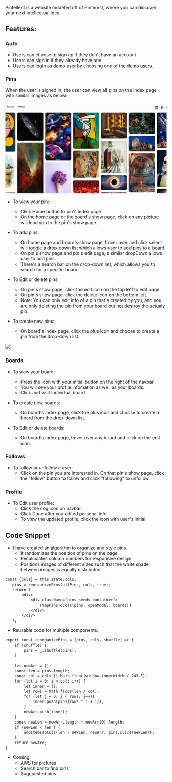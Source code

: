 Pintellect is a website modeled off of Pinterest, where you can discover your next intellectual idea.

## Features:

### Auth
* Users can choose to sign up if they don't have an account
* Users can sign in if they already have one.
* Users can login as demo user by choosing one of the demo users.

### Pins
When the user is signed in, the user can view all pins on the index page with similar images as below: 

![](pin_index.gif)

* To view your pin:
  * Click Home button to pin's index page.
  * On the home page or the board's show page, click on any picture will lead you to the pin's show page.
  
* To add pins:
  * On home page and board's show page, hover over and click select will toggle a drop-down list which allows user to add pins to a board.
  * On pin's show page and pin's edit page, a similar dropDown allows user to add pins.
  * There's a search bar on the drop-down list, which allows you to search for a specific board.
 
* To Edit or delete pins:
  * On pin's show page, click the edit icon on the top left to edit page.
  * On pin's show page, click the delete icon on the bottom left.
  * Note: You can only edit info of a pin that's created by you, and you are only deleting the pin from your board but not destroy the actualy pin.
  
* To create new pins:
  * On board's index page, click the plus icon and choose to create a pin from the drop-down list.
   
![](board_index.gif)

### Boards

* To view your board: 
  * Press the icon with your initial button on the right of the navbar. 
  * You will see your profile infomation as well as your boards.
  * Click and visit individual board

* To create new boards:
  * On board's index page, click the plus icon and choose to create a board from the drop-down list.

* To Edit or delete boards:
  * On board's index page, hover over any board and click on the edit icon.
   
### Follows
* To follow or unfollow a user:
   * Click on the pin you are interested in. On that pin's show page, click the "follow" button to follow and click "following" to unfollow.
 
 ### Profile
* To Edit user profile:
  * Click the cog icon on navbar.
  * Click Done after you edited personal info. 
  * To view the updated profile, click the icon with user's initial.


## Code Snippet

* I have created an algorithm to organize and style pins.
  *  It randomizes the position of pins on the page.
  *  Recalculates column numbers for responsive design.
  *  Positions images of different sizes such that the white spade between images is equally distributed.

```
const {cols} = this.state.cols;
   pins = reorganizePins(allPins, cols, true);
   return (
       <div>
           <div className="pins-seeds-container">
               {mapPinsToCols(pins, openModal, boards)}           
           </div>
       </div>
   );
```
*  Reusable code for multiple components.

```
export const reorganizePins = (pins, cols, shuffle) => {
    if (shuffle) {
        pins = _.shuffle(pins);
    } 
    
    let newArr = [];
    const len = pins.length;
    const col = cols || Math.floor(window.innerWidth / 243.5);
    for (let i = 0; i < col; i++) {
        let inner = [];
        let rows = Math.floor(len / col);
        for (let j = 0; j < rows; j++){
            inner.push(pins[rows * i + j]);             
        }
        newArr.push(inner);
    }
    const newLen = newArr.length * newArr[0].length;
    if (newLen < len ) {
        addItemsToCols(len - newLen, newArr, pins.slice(newLen));
    }
    return newArr;
}
```

* Coming: 
  * AWS for pictures
  * Search bar to find pins
  * Sugguested pins

